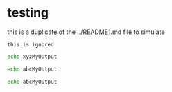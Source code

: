 # testing

this is a duplicate of the ../README1.md file to simulate

```
this is ignored
```

```bash docci-output-contains="xyzMyOutput"
echo xyzMyOutput
```

```bash docci-output-contains="abcMyOutput"
echo abcMyOutput
```

```bash docci-assert-failure docci-output-contains="NOT THE RIGHT OUTPUT"
echo abcMyOutput
```


